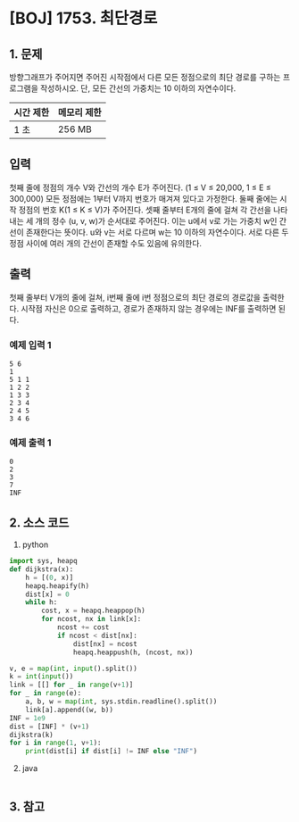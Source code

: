 # [BOJ] 1753. 최단경로

## 1. 문제

방향그래프가 주어지면 주어진 시작점에서 다른 모든 정점으로의 최단 경로를 구하는 프로그램을 작성하시오. 단, 모든 간선의 가중치는 10 이하의 자연수이다.


| 시간 제한 | 메모리 제한 |
|:------|:-------| 
| 1 초   | 256 MB |


## 입력

첫째 줄에 정점의 개수 V와 간선의 개수 E가 주어진다. (1 ≤ V ≤ 20,000, 1 ≤ E ≤ 300,000) 모든 정점에는 1부터 V까지 번호가 매겨져 있다고 가정한다. 둘째 줄에는 시작 정점의 번호 K(1 ≤ K ≤ V)가 주어진다. 셋째 줄부터 E개의 줄에 걸쳐 각 간선을 나타내는 세 개의 정수 (u, v, w)가 순서대로 주어진다. 이는 u에서 v로 가는 가중치 w인 간선이 존재한다는 뜻이다. u와 v는 서로 다르며 w는 10 이하의 자연수이다. 서로 다른 두 정점 사이에 여러 개의 간선이 존재할 수도 있음에 유의한다.



## 출력

첫째 줄부터 V개의 줄에 걸쳐, i번째 줄에 i번 정점으로의 최단 경로의 경로값을 출력한다. 시작점 자신은 0으로 출력하고, 경로가 존재하지 않는 경우에는 INF를 출력하면 된다.


### 예제 입력 1

```
5 6
1
5 1 1
1 2 2
1 3 3
2 3 4
2 4 5
3 4 6
```

### 예제 출력 1

```
0
2
3
7
INF
```


## 2. 소스 코드

1. python

```python
import sys, heapq
def dijkstra(x):
    h = [(0, x)]
    heapq.heapify(h)
    dist[x] = 0
    while h:
        cost, x = heapq.heappop(h)
        for ncost, nx in link[x]:
            ncost += cost
            if ncost < dist[nx]:
                dist[nx] = ncost
                heapq.heappush(h, (ncost, nx))

v, e = map(int, input().split())
k = int(input())
link = [[] for _ in range(v+1)]
for _ in range(e):
    a, b, w = map(int, sys.stdin.readline().split())
    link[a].append((w, b))
INF = 1e9
dist = [INF] * (v+1)
dijkstra(k)
for i in range(1, v+1):
    print(dist[i] if dist[i] != INF else "INF")
```

2. java

```java

```


## 3. 참고

```

```



